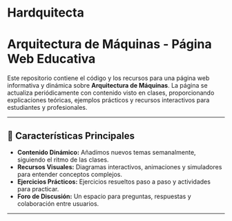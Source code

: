 # Hardquitecta

# Arquitectura de Máquinas - Página Web Educativa


Este repositorio contiene el código y los recursos para una página web informativa y dinámica sobre **Arquitectura de Máquinas**. La página se actualiza periódicamente con contenido visto en clases, proporcionando explicaciones teóricas, ejemplos prácticos y recursos interactivos para estudiantes y profesionales.

---

## 🚀 **Características Principales**

- **Contenido Dinámico:** Añadimos nuevos temas semanalmente, siguiendo el ritmo de las clases.
- **Recursos Visuales:** Diagramas interactivos, animaciones y simuladores para entender conceptos complejos.
- **Ejercicios Prácticos:** Ejercicios resueltos paso a paso y actividades para practicar.
- **Foro de Discusión:** Un espacio para preguntas, respuestas y colaboración entre usuarios.

---

